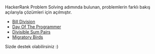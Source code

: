 HackerRank Problem Solving adımında bulunan, problemlerin farklı bakış açılarıyla çözümleri için açılmıştır.

- [Bill Division](https://github.com/yigitcanolmez/HackerRank/tree/master/Bill%20Division)
- [Day Of The Programmer](https://github.com/yigitcanolmez/HackerRank/tree/master/DayOfTheProgrammer)
- [Divisible Sum Pairs](https://github.com/yigitcanolmez/HackerRank/tree/master/DivisibleSumPairs)
- [Migratory Birds](https://github.com/yigitcanolmez/HackerRank/tree/master/Migratory%20Birds)

Sizde destek olabilirsiniz :)
